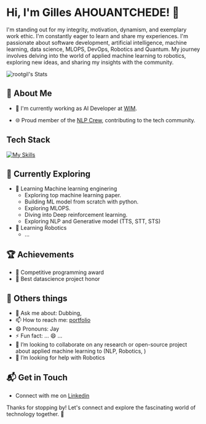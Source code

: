 # Hi, I'm Gilles AHOUANTCHEDE! 👋

I'm standing out for my integrity, motivation, dynamism, and exemplary work ethic. I'm constantly eager to learn and share my experiences. I'm passionate about software development, artificial intelligence, machine learning, data science, MLOPS, DevOps, Robotics and Quantum.
My journey involves delving into the world of applied machine learning to robotics, exploring new ideas, and sharing my insights with the community.

![rootgil's Stats](https://github-readme-stats.vercel.app/api?username=rootgil&theme=vue-dark&show_icons=true&hide_border=true&count_private=true)

## 🚀 About Me

- 🔭 I'm currently working as AI Developer at [WIM](https://https://workinmusic.fr/).
<!-- - 🌱 I'm Co-founder and CTO of [TensorUnit](https://tensorunit.com/).) -->
- 🌐 Proud member of the [NLP Crew](https://nlpcrew.github.io/), contributing to the tech community.


## Tech Stack
[![My Skills](https://skillicons.dev/icons?i=js,ts,pytorch,py,tensorflow,react,nestjs,nextjs,nodejs,figma,fastapi,cpp)](https://skillicons.dev)

## 🌱 Currently Exploring

- 🚀 Learning Machine learning enginering
  - Exploring top machine learning paper.
  - Building ML model from scratch with python.
  - Exploring MLOPS.
  - Diving into Deep reinforcement learning.
  - Exploring NLP and Generative model (TTS, STT, STS)
- 🚀 Learning Robotics
  - ...

## 🏆 Achievements

- 🌟 Competitive programming award
- 🌟 Best datascience project honor

## 🚀 Others things
- 💬 Ask me about: Dubbing, 
- 📫 How to reach me: [portfolio](https://gilles-ahouantchede.vercel.app/)
- 😄 Pronouns: Jay 
- ⚡ Fun fact: ... 😄 ...
- 👯 I’m looking to collaborate on any research or open-source project about applied machine learning to (NLP, Robotics, )
- 🤔 I’m looking for help with Robotics

## 📬 Get in Touch

- Connect with me on [Linkedin](https://www.linkedin.com/in/gilles-ahouantchede)

Thanks for stopping by! Let's connect and explore the fascinating world of technology together. 🚀

